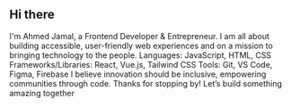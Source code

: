 ## Hi there
I'm Ahmed Jamal, a Frontend Developer & Entrepreneur.
I am all about building accessible, user-friendly web experiences and on a mission to bringing technology to the people. 
Languages: JavaScript, HTML, CSS
Frameworks/Libraries: React, Vue.js, Tailwind CSS
Tools: Git, VS Code, Figma, Firebase
I believe innovation should be inclusive, empowering communities through code.
Thanks for stopping by! Let’s build something amazing together


